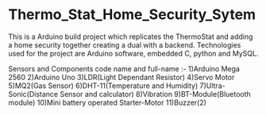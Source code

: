 # Thermo_Stat_Home_Security_Sytem
This is a Arduino build project which replicates the ThermoStat and adding a home security together creating a dual with a backend. Technologies used for the project are Arduino software, embedded C, python and MySQL.


Sensors and Components code name and full-name :-
1)Arduino Mega 2560
2)Arduino Uno
3)LDR(Light Dependant Resistor)
4)Servo Motor
5)MQ2(Gas Sensor)
6)DHT-11(Temperature and Humidity)
7)Ultra-Sonic(Distance Sensor and calculator)
8)Vibration
9)BT-Module(Bluetooth module)
10)Mini battery operated Starter-Motor
11)Buzzer(2)
